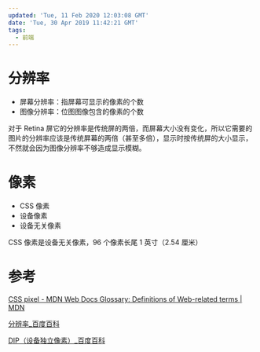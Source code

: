 ```yaml
---
updated: 'Tue, 11 Feb 2020 12:03:08 GMT'
date: 'Tue, 30 Apr 2019 11:42:21 GMT'
tags:
  - 前端
---
```


# 分辨率

-   屏幕分辨率：指屏幕可显示的像素的个数
-   图像分辨率：位图图像包含的像素的个数

对于 Retina 屏它的分辨率是传统屏的两倍，而屏幕大小没有变化，所以它需要的图片的分辨率应该是传统屏幕的两倍（甚至多倍），显示时按传统屏的大小显示，不然就会因为图像分辨率不够造成显示模糊。

# 像素

-   CSS 像素
-   设备像素
-   设备无关像素

CSS 像素是设备无关像素，96 个像素长尾 1 英寸（2.54 厘米）

# 参考

[CSS pixel - MDN Web Docs Glossary: Definitions of Web-related terms | MDN](https://developer.mozilla.org/en-US/docs/Glossary/CSS_pixel)

[分辨率\_百度百科](https://baike.baidu.com/item/%E5%88%86%E8%BE%A8%E7%8E%87)

[DIP（设备独立像素）\_百度百科](https://baike.baidu.com/item/DIP/443947)
